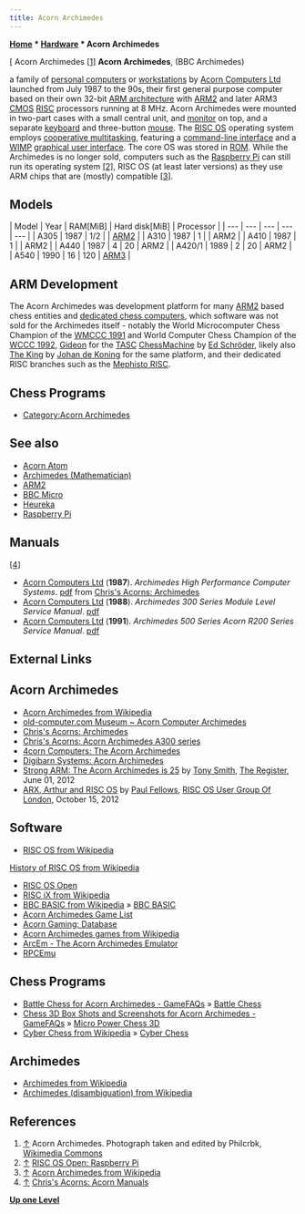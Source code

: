 ```yaml
---
title: Acorn Archimedes
---
```

**[Home](Home "Home") * [Hardware](Hardware "Hardware") * Acorn Archimedes**

\[ Acorn Archimedes <a id="cite-note-1" href="#cite-ref-1">[1]</a>
**Acorn Archimedes**, (BBC Archimedes)

a family of [personal computers](https://en.wikipedia.org/wiki/Personal_computer) or [workstations](https://en.wikipedia.org/wiki/Workstation) by [Acorn Computers Ltd](index.php?title=Acorn_Computers_Ltd&action=edit&redlink=1 "Acorn Computers Ltd (page does not exist)") launched from July 1987 to the 90s, their first general purpose computer based on their own 32-bit [ARM architecture](https://en.wikipedia.org/wiki/List_of_ARM_microarchitectures) with [ARM2](ARM2 "ARM2") and later ARM3 [CMOS](https://en.wikipedia.org/wiki/CMOS) [RISC](https://en.wikipedia.org/wiki/Reduced_instruction_set_computing) processors running at 8 MHz. Acorn Archimedes were mounted in two-part cases with a small central unit, and [monitor](https://en.wikipedia.org/wiki/Computer_monitor) on top, and a separate [keyboard](https://en.wikipedia.org/wiki/Computer_keyboard) and three-button [mouse](https://en.wikipedia.org/wiki/Computer_mouse). The [RISC OS](https://en.wikipedia.org/wiki/RISC_OS) operating system employs [cooperative multitasking](https://en.wikipedia.org/wiki/Cooperative_multitasking), featuring a [command-line interface](https://en.wikipedia.org/wiki/Command-line_interface) and a [WIMP](<https://en.wikipedia.org/wiki/WIMP_(computing)>) [graphical user interface](https://en.wikipedia.org/wiki/Graphical_user_interface). The core OS was stored in [ROM](Memory#ROM "Memory"). While the Archimedes is no longer sold, computers such as the [Raspberry Pi](Raspberry_Pi "Raspberry Pi") can still run its operating system <a id="cite-note-2" href="#cite-ref-2">[2]</a>, RISC OS (at least later versions) as they use ARM chips that are (mostly) compatible <a id="cite-note-3" href="#cite-ref-3">[3]</a>.

## Models

|  Model
|  Year
|  RAM\[MiB\]
|  Hard disk\[MiB\]
|  Processor
|
| --- | --- | --- | --- | --- |
|  A305
|  1987
|  1/2
|  | [ARM2](ARM2 "ARM2") |
|  A310
|  1987
|  1
|  |  ARM2
|
|  A410
|  1987
|  1
|  |  ARM2
|
|  A440
|  1987
|  4
|  20
|  ARM2
|
|  A420/1
|  1989
|  2
|  20
|  ARM2
|
|  A540
|  1990
|  16
|  120
| [ARM3](ARM2 "ARM2") |

## ARM Development

The Acorn Archimedes was development platform for many [ARM2](ARM2 "ARM2") based chess entities and [dedicated chess computers](Dedicated_Chess_Computers "Dedicated Chess Computers"), which software was not sold for the Archimedes itself - notably the World Microcomputer Chess Champion of the [WMCCC 1991](WMCCC_1991 "WMCCC 1991") and World Computer Chess Champion of the [WCCC 1992](WCCC_1992 "WCCC 1992"), [Gideon](Gideon "Gideon") for the [TASC](TASC "TASC") [ChessMachine](ChessMachine "ChessMachine") by [Ed Schröder](Ed_Schroder "Ed Schroder"), likely also [The King](The_King "The King") by [Johan de Koning](Johan_de_Koning "Johan de Koning") for the same platform, and their dedicated RISC branches such as the [Mephisto RISC](Mephisto_RISC "Mephisto RISC").

## Chess Programs

- [Category:Acorn Archimedes](Category:Acorn_Archimedes "Category:Acorn Archimedes")

## See also

- [Acorn Atom](Acorn_Atom "Acorn Atom")
- [Archimedes (Mathematician)](Mathematician#Archimedes "Mathematician")
- [ARM2](ARM2 "ARM2")
- [BBC Micro](BBC_Micro "BBC Micro")
- [Heureka](Heureka "Heureka")
- [Raspberry Pi](Raspberry_Pi "Raspberry Pi")

## Manuals

<a id="cite-note-4" href="#cite-ref-4">[4]</a>

- [Acorn Computers Ltd](index.php?title=Acorn_Computers_Ltd&action=edit&redlink=1 "Acorn Computers Ltd (page does not exist)") (**1987**). *Archimedes High Performance Computer Systems*. [pdf](http://chrisacorns.computinghistory.org.uk/docs/Acorn/Brochures/Acorn_APP118_ArchimedesJun87.pdf) from [Chris's Acorns: Archimedes](http://chrisacorns.computinghistory.org.uk/Computers/Archimedes.html)
- [Acorn Computers Ltd](index.php?title=Acorn_Computers_Ltd&action=edit&redlink=1 "Acorn Computers Ltd (page does not exist)") (**1988**).  *Archimedes 300 Series Module Level Service Manual*. [pdf](http://chrisacorns.computinghistory.org.uk/docs/Acorn/Manuals/Acorn_A300_SM.pdf)
- [Acorn Computers Ltd](index.php?title=Acorn_Computers_Ltd&action=edit&redlink=1 "Acorn Computers Ltd (page does not exist)") (**1991**). *Archimedes 500 Series Acorn R200 Series Service Manual*. [pdf](http://chrisacorns.computinghistory.org.uk/docs/Acorn/Manuals/Acorn_A500R200SM.pdf)

## External Links

## Acorn Archimedes

- [Acorn Archimedes from Wikipedia](https://en.wikipedia.org/wiki/Acorn_Archimedes)
- [old-computer.com Museum ~ Acorn Computer Archimedes](http://www.old-computers.com/museum/computer.asp?c=75)
- [Chris's Acorns: Archimedes](http://chrisacorns.computinghistory.org.uk/Computers/Archimedes.html)
- [Chris's Acorns: Acorn Archimedes A300 series](http://chrisacorns.computinghistory.org.uk/Computers/A300.html)
- [4corn Computers: The Acorn Archimedes](http://www.4corn.co.uk/archimedes.php)
- [Digibarn Systems: Acorn Archimedes](http://www.digibarn.com/collections/systems/acorn-archimedes/)
- [Strong ARM: The Acorn Archimedes is 25](http://www.theregister.co.uk/2012/06/01/acorn_archimedes_is_25_years_old/) by [Tony Smith](http://www.theregister.co.uk/Author/2859), [The Register](https://en.wikipedia.org/wiki/The_Register), June 01, 2012
- [ARX, Arthur and RISC OS](http://rougol.jellybaby.net/meetings/2012/PaulFellows/index.html) by [Paul Fellows](http://rougol.jellybaby.net/meetings/2012/oct.html), [RISC OS User Group Of London](http://www.rougol.jellybaby.net/), October 15, 2012

## Software

- [RISC OS from Wikipedia](https://en.wikipedia.org/wiki/RISC_OS)

[History of RISC OS from Wikipedia](https://en.wikipedia.org/wiki/History_of_RISC_OS)

- [RISC OS Open](https://www.riscosopen.org/content/)
- [RISC iX from Wikipedia](https://en.wikipedia.org/wiki/RISC_iX)
- [BBC BASIC from Wikipedia](https://en.wikipedia.org/wiki/BBC_BASIC) » [BBC BASIC](Basic#BBC "Basic")
- [Acorn Archimedes Game List](http://glacoras.net16.net/archimedes.html)
- [Acorn Gaming: Database](http://www.acorn-gaming.org.uk/index.php3?p=Database/DB1)
- [Acorn Archimedes games from Wikipedia](https://en.wikipedia.org/wiki/Category:Acorn_Archimedes_games)
- [ArcEm - The Acorn Archimedes Emulator](http://arcem.sourceforge.net/)
- [RPCEmu](http://www.marutan.net/rpcemuspoon/)

## Chess Programs

- [Battle Chess for Acorn Archimedes - GameFAQs](http://www.gamefaqs.com/arch/971710-battle-chess) » [Battle Chess](Battle_Chess "Battle Chess")
- [Chess 3D Box Shots and Screenshots for Acorn Archimedes - GameFAQs](http://www.gamefaqs.com/arch/971486-chess-3d/images) » [Micro Power Chess 3D](index.php?title=Micro_Power_Chess&action=edit&redlink=1 "Micro Power Chess (page does not exist)")
- [Cyber Chess from Wikipedia](https://en.wikipedia.org/wiki/Cyber_Chess) » [Cyber Chess](Cyber_Chess "Cyber Chess")

## Archimedes

- [Archimedes from Wikipedia](https://en.wikipedia.org/wiki/Archimedes)
- [Archimedes (disambiguation) from Wikipedia](<https://en.wikipedia.org/wiki/Archimedes_(disambiguation)>)

## References

1. <a id="cite-ref-1" href="#cite-note-1">↑</a> Acorn Archimedes. Photograph taken and edited by Philcrbk, [Wikimedia Commons](https://de.wikipedia.org/wiki/Wikimedia_Commons)
1. <a id="cite-ref-2" href="#cite-note-2">↑</a> [RISC OS Open: Raspberry Pi](https://www.riscosopen.org/content/downloads/raspberry-pi)
1. <a id="cite-ref-3" href="#cite-note-3">↑</a> [Acorn Archimedes from Wikipedia](https://en.wikipedia.org/wiki/Acorn_Archimedes)
1. <a id="cite-ref-4" href="#cite-note-4">↑</a> [Chris's Acorns: Acorn Manuals](http://chrisacorns.computinghistory.org.uk/docs/Acorn/Manuals/Manuals.html)

**[Up one Level](Hardware "Hardware")**

